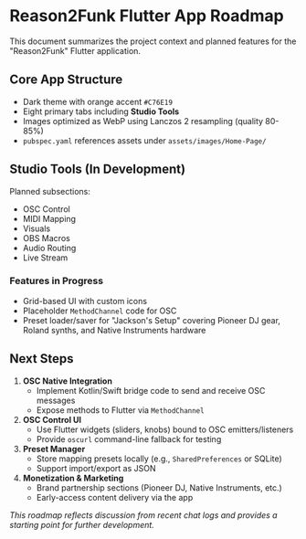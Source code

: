 # Reason2Funk Flutter App Roadmap

This document summarizes the project context and planned features for the "Reason2Funk" Flutter application.

## Core App Structure
- Dark theme with orange accent `#C76E19`
- Eight primary tabs including **Studio Tools**
- Images optimized as WebP using Lanczos 2 resampling (quality 80-85%)
- `pubspec.yaml` references assets under `assets/images/Home-Page/`

## Studio Tools (In Development)
Planned subsections:
- OSC Control
- MIDI Mapping
- Visuals
- OBS Macros
- Audio Routing
- Live Stream

### Features in Progress
- Grid-based UI with custom icons
- Placeholder `MethodChannel` code for OSC
- Preset loader/saver for "Jackson's Setup" covering Pioneer DJ gear, Roland synths, and Native Instruments hardware

## Next Steps
1. **OSC Native Integration**
   - Implement Kotlin/Swift bridge code to send and receive OSC messages
   - Expose methods to Flutter via `MethodChannel`
2. **OSC Control UI**
   - Use Flutter widgets (sliders, knobs) bound to OSC emitters/listeners
   - Provide `oscurl` command-line fallback for testing
3. **Preset Manager**
   - Store mapping presets locally (e.g., `SharedPreferences` or SQLite)
   - Support import/export as JSON
4. **Monetization & Marketing**
   - Brand partnership sections (Pioneer DJ, Native Instruments, etc.)
   - Early-access content delivery via the app

*This roadmap reflects discussion from recent chat logs and provides a starting point for further development.*
